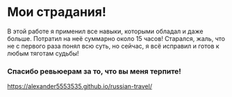 # Мои страдания!
В этой работе я применил все навыки, которыми обладал и даже больше. Потратил на неё суммарно около 15 часов! Старался, жаль, что не с первого раза понял всю суть, но сейчас, я всё исправил и готов к любым тяготам судьбы!
### Спасибо ревьюерам за то, что вы меня терпите!

https://alexander5553535.github.io/russian-travel/